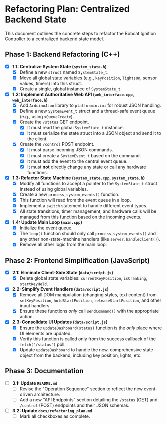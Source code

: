 # Refactoring Plan: Centralized Backend State

This document outlines the concrete steps to refactor the Bobcat Ignition Controller to a centralized backend state model.

## Phase 1: Backend Refactoring (C++)

-   [x] **1.1: Centralize System State (`system_state.h`)**
    -   [x] Define a new `struct` named `SystemState_t`.
    -   [x] Move all global state variables (e.g., `keyPosition`, `lightsOn`, sensor values, timers) into this struct.
    -   [x] Create a single, global instance of `SystemState_t`.

-   [x] **1.2: Implement Authoritative Web API (`web_interface.cpp`, `web_interface.h`)**
    -   [x] Add `ArduinoJson` library to `platformio.ini` for robust JSON handling.
    -   [x] Define a new `SystemEvent_t` struct and a thread-safe event queue (e.g., using `xQueueCreate`).
    -   [x] Create the `/status` GET endpoint.
        -   [x] It must read the global `SystemState_t` instance.
        -   [x] It must serialize the state struct into a JSON object and send it to the client.
    -   [x] Create the `/control` POST endpoint.
        -   [x] It must parse incoming JSON commands.
        -   [x] It must create a `SystemEvent_t` based on the command.
        -   [x] It must add the event to the central event queue.
        -   [x] It must **not** directly change any state or call any hardware functions.

-   [x] **1.3: Refactor State Machine (`system_state.cpp`, `system_state.h`)**
    -   [x] Modify all functions to accept a pointer to the `SystemState_t` struct instead of using global variables.
    -   [x] Create a new `process_system_events()` function.
    -   [x] This function will read from the event queue in a loop.
    -   [x] Implement a `switch` statement to handle different event types.
    -   [x] All state transitions, timer management, and hardware calls will be managed from this function based on the incoming events.

-   [x] **1.4: Update Main Loop (`main.cpp`)**
    -   [x] Initialize the event queue.
    -   [x] The `loop()` function should only call `process_system_events()` and any other non-state-machine handlers (like `server.handleClient()`).
    -   [x] Remove all other logic from the main loop.

## Phase 2: Frontend Simplification (JavaScript)

-   [x] **2.1: Eliminate Client-Side State (`data/script.js`)**
    -   [x] Delete global state variables: `currentKeyPosition`, `isCranking`, `startKeyHeld`.

-   [x] **2.2: Simplify Event Handlers (`data/script.js`)**
    -   [x] Remove all DOM manipulation (changing styles, text content) from `setKeyPosition`, `holdStartPosition`, `releaseStartPosition`, and other input handlers.
    -   [x] Ensure these functions *only* call `sendCommand()` with the appropriate action.

-   [x] **2.3: Consolidate UI Updates (`data/script.js`)**
    -   [x] Ensure the `updateDashboard(status)` function is the *only* place where UI elements are updated.
    -   [x] Verify this function is called only from the success callback of the `fetch('/status')` poll.
    -   [x] Update `updateDashboard` to handle the new, comprehensive state object from the backend, including key position, lights, etc.

## Phase 3: Documentation

-   [ ] **3.1: Update `README.md`**
    -   [ ] Revise the "Operation Sequence" section to reflect the new event-driven architecture.
    -   [ ] Add a new "API Endpoints" section detailing the `/status` (GET) and `/control` (POST) endpoints and their JSON schemas.

-   [ ] **3.2: Update `docs/refactoring_plan.md`**
    -   [ ] Mark all checkboxes as complete.
